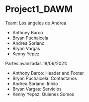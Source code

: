 # Project1_DAWM

Team: Los ángeles de Andrea

- Anthony Barco
- Bryan Puchaicela
- Andrea Soriano
- Bryan Vargas
- Kenny Yepez 

Partes avanzadas 18/06/2021:
- Anthony Barco: Header and Footer
- Bryan Puchaicela: Contactanos
- Andrea Soriano: Inicio
- Bryan Vargas: Servicios
- Kenny Yepez: Quienes Somos
